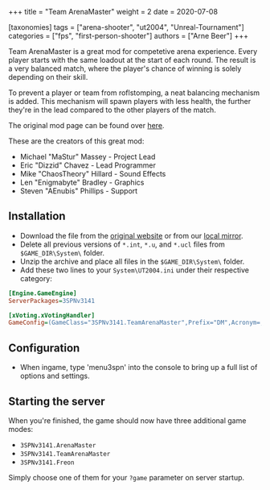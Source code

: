 +++
title = "Team ArenaMaster"
weight = 2
date = 2020-07-08

[taxonomies]
tags = ["arena-shooter", "ut2004", "Unreal-Tournament"]
categories = ["fps", "first-person-shooter"]
authors = ["Arne Beer"]
+++

Team ArenaMaster is a great mod for competetive arena experience.
Every player starts with the same loadout at the start of each round.
The result is a very balanced match, where the player's chance of winning is solely depending on their skill.

To prevent a player or team from roflstomping, a neat balancing mechanism is added.
This mechanism will spawn players with less health, the further they're in the lead compared to the other players of the match.

The original mod page can be found over [here](https://www.utzone.de/forum/downloads.php?do=file&id=981).

These are the creators of this great mod:

- Michael "MaStur" Massey - Project Lead
- Eric "Dizzid" Chavez - Lead Programmer
- Mike "ChaosTheory" Hillard - Sound Effects
- Len "Enigmabyte" Bradley - Graphics
- Steven "AEnubis" Phillips - Support

## Installation

- Download the file from the [original website](https://www.utzone.de/forum/downloads.php?do=file&id=981) or from our [local mirror](3spn_v3.141.7z).
- Delete all previous versions of `*.int`, `*.u`, and `*.ucl` files from `$GAME_DIR\System\` folder.
- Unzip the archive and place all files in the `$GAME_DIR\System\` folder.
- Add these two lines to your `System\UT2004.ini` under their respective category:

```ini
[Engine.GameEngine]
ServerPackages=3SPNv3141
```

```ini
[xVoting.xVotingHandler]
GameConfig=(GameClass="3SPNv3141.TeamArenaMaster",Prefix="DM",Acronym=,GameName="AM",Mutators="None",Options=)
```

## Configuration

- When ingame, type 'menu3spn' into the console to bring up a full list of options and settings.

## Starting the server

When you're finished, the game should now have three additional game modes:

- `3SPNv3141.ArenaMaster`
- `3SPNv3141.TeamArenaMaster`
- `3SPNv3141.Freon`

Simply choose one of them for your `?game` parameter on server startup.
